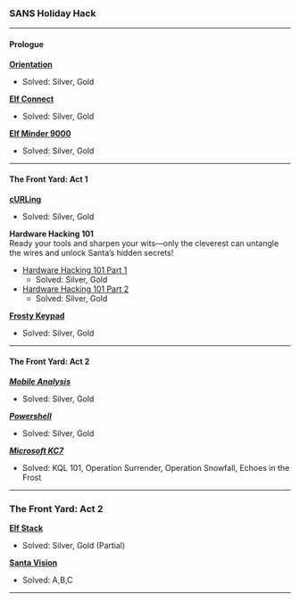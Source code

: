 ### SANS Holiday Hack


---

#### Prologue

**[Orientation](/2024_SANS_Holiday_Hack/Prologue/Orientation/)**
- Solved: Silver, Gold

**[Elf Connect](/2024_SANS_Holiday_Hack/Prologue/ElfConnect/)**
- Solved: Silver, Gold

**[Elf Minder 9000](/2024_SANS_Holiday_Hack/Prologue/ElfMinder/)**
- Solved: Silver, Gold

---

#### The Front Yard: Act 1

**[cURLing](/2024_SANS_Holiday_Hack/Act1/Curling/)**
- Solved: Silver, Gold

**Hardware Hacking 101**<br>
Ready your tools and sharpen your wits—only the cleverest can untangle the wires and unlock Santa’s hidden secrets!
- [Hardware Hacking 101 Part 1](/2024_SANS_Holiday_Hack/Act1/HardwareHacking1/)
    - Solved: Silver, Gold
- [Hardware Hacking 101 Part 2](/2024_SANS_Holiday_Hack/Act1/HardwareHacking2/)
    - Solved: Silver, Gold

**[Frosty Keypad](/2024_SANS_Holiday_Hack/Act1/FrostyKeypad/)**
- Solved: Silver, Gold

---

#### The Front Yard: Act 2

***[Mobile Analysis](/2024_SANS_Holiday_Hack/Act2/MobileAnalysis/)***
- Solved: Silver, Gold

***[Powershell](/2024_SANS_Holiday_Hack/Act2/Powershell/)***
- Solved: Silver, Gold

***[Microsoft KC7](/2024_SANS_Holiday_Hack/Act2/KC7/)***
- Solved: KQL 101, Operation Surrender, Operation Snowfall, Echoes in the Frost

---
### The Front Yard: Act 2

**[Elf Stack](/2024_SANS_Holiday_Hack/Act3/ElfStack/)**
- Solved: Silver, Gold (Partial)

**[Santa Vision](/2024_SANS_Holiday_Hack/Act3/satnavision/)**
- Solved: A,B,C

---